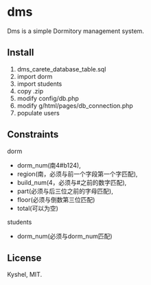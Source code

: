 # dms
Dms is a simple Dormitory management system.


## Install 
1. dms_carete_database_table.sql
2. import dorm  
3. import students
4. copy .zip
5. modify config/db.php
6. modify g/html/pages/db_connection.php
7. populate users

## Constraints
dorm	 
- dorm_num(南4#b124),
- region(南，必须与前一个字段第一个字匹配),
- build_num(4，必须与#之前的数字匹配),
- part(必须与后三位之前的字母匹配),
- floor(必须与倒数第三位匹配)
- total(可以为空)

students 
- dorm_num(必须与dorm_num匹配)

## License
Kyshel, MIT.





